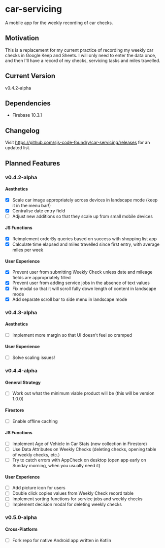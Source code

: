 # car-servicing
A mobile app for the weekly recording of car checks.
## Motivation
This is a replacement for my current practice of recording my weekly car checks in Google Keep and Sheets.  I will only need to enter the data once, and then I'll have a record of my checks, servicing tasks and miles travelled.
## Current Version
v0.4.2-alpha
## Dependencies
- Firebase 10.3.1
## Changelog
Visit https://github.com/sjs-code-foundry/car-servicing/releases for an updated list.
## Planned Features
### v0.4.2-alpha
#### Aesthetics
- [x] Scale car image appropriately across devices in landscape mode (keep it in the menu bar!)
- [x] Centralise date entry field
- [ ] Adjust new additions so that they scale up from small mobile devices
#### JS Functions
- [x] Reimplement orderBy queries based on success with shopping list app
- [x] Calculate time elapsed and miles travelled since first entry, with average miles per week
#### User Experience
- [x] Prevent user from submitting Weekly Check unless date and mileage fields are appropriately filled
- [x] Prevent user from adding service jobs in the absence of text values
- [x] Fix modal so that it will scroll fully down length of content in landscape mode
- [x] Add separate scroll bar to side menu in landscape mode
### v0.4.3-alpha
#### Aesthetics
- [ ] Implement more margin so that UI doesn't feel so cramped
#### User Experience
- [ ] Solve scaling issues!
### v0.4.4-alpha
#### General Strategy
- [ ] Work out what the minimum viable product will be (this will be version 1.0.0)
#### Firestore
- [ ] Enable offline caching
#### JS Functions
- [ ] Implement Age of Vehicle in Car Stats (new collection in Firestore)
- [ ] Use Data Attributes on Weekly Checks (deleting checks, opening table of weekly checks, etc.)
- [ ] Try to catch errors with AppCheck on desktop (open app early on Sunday morning, when you usually need it)
#### User Experience
- [ ] Add picture icon for users
- [ ] Double click copies values from Weekly Check record table
- [ ] Implement sorting functions for service jobs and weekly checks
- [ ] Implement decision modal for deleting weekly checks
### v0.5.0-alpha
#### Cross-Platform
- [ ] Fork repo for native Android app written in Kotlin
